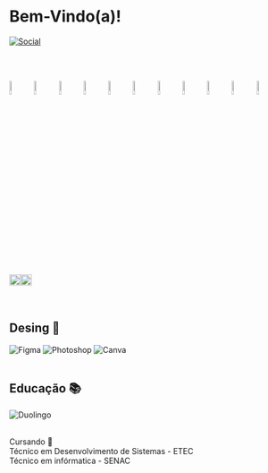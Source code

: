 # Bem-Vindo(a)! #
[![Social](https://img.shields.io/badge/LinkedIn-0077B5?style=for-the-badge&logo=linkedin&logoColor=white)](https://www.linkedin.com/in/jermeson-ferreira/)

<br><br>
<div>
    <img width="8%" src="https://cdn.jsdelivr.net/gh/devicons/devicon@latest/icons/java/java-original-wordmark.svg" />
    <img width="8%" src="https://cdn.jsdelivr.net/gh/devicons/devicon@latest/icons/spring/spring-original-wordmark.svg" />
    <img width="8%" src="https://cdn.jsdelivr.net/gh/devicons/devicon@latest/icons/android/android-plain-wordmark.svg" />
    <img width="8%" src="https://cdn.jsdelivr.net/gh/devicons/devicon@latest/icons/html5/html5-plain-wordmark.svg" />
    <img width="8%" src="https://cdn.jsdelivr.net/gh/devicons/devicon@latest/icons/css3/css3-original-wordmark.svg" />
    <img width="8%" src="https://cdn.jsdelivr.net/gh/devicons/devicon@latest/icons/javascript/javascript-original.svg" />
    <img width="8%" src="https://cdn.jsdelivr.net/gh/devicons/devicon@latest/icons/bootstrap/bootstrap-original.svg" />
    <img width="8%" src="https://cdn.jsdelivr.net/gh/devicons/devicon@latest/icons/python/python-original-wordmark.svg" />
    <img width="8%" src="https://cdn.jsdelivr.net/gh/devicons/devicon@latest/icons/mysql/mysql-original-wordmark.svg" />
    <img width="8%" src="https://cdn.jsdelivr.net/gh/devicons/devicon@latest/icons/linux/linux-original.svg" />
    <img width="8%" src="https://cdn.jsdelivr.net/gh/devicons/devicon@latest/icons/arduino/arduino-original-wordmark.svg" />
</div>
<br><br>
<div style="display:flex;">
<a href="https://github.com/anuraghazra/github-readme-stats">
  <img width="100%" src="https://github-readme-stats.vercel.app/api?username=jermesonf&theme=dracula" />
</a>

<a href="https://github.com/anuraghazra/convoychat">
  <img width="100%" src="https://github-readme-stats.vercel.app/api/top-langs?username=jermesonf&layout=compact&langs_count=8&card_width=320&theme=dracula" />
</a>
</div>
<br><br>
    <h2>Desing 🎨</h2>
    <img text-align="center" src="https://img.shields.io/badge/Figma-F24E1E?style=for-the-badge&logo=figma&logoColor=white" alt="Figma" />
    <img text-align="center" src="https://img.shields.io/badge/Adobe%20Photoshop-31A8FF?style=for-the-badge&logo=Adobe%20Photoshop&logoColor=black" alt="Photoshop" />
    <img text-align="center" src="https://img.shields.io/badge/Canva-%2300C4CC.svg?&style=for-the-badge&logo=Canva&logoColor=white" alt="Canva" />
    <br/><br/>
    <h2>Educação 📚</h2>
    <img text-align="center" src="https://img.shields.io/badge/Duolingo-58CC02?style=for-the-badge&logo=Duolingo&logoColor=white" alt="Duolingo" /><br/><br/>
    <p>Cursando 🎒<br/> 
    Técnico em Desenvolvimento de Sistemas - ETEC<br/>
    Técnico em infórmatica - SENAC</p>
</div>





